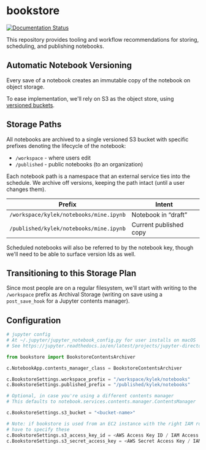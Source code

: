 # bookstore

[![Documentation Status](https://readthedocs.org/projects/bookstore/badge/?version=latest)](https://bookstore.readthedocs.io/en/latest/?badge=latest)

This repository provides tooling and workflow recommendations for storing, scheduling, and publishing notebooks.

## Automatic Notebook Versioning

Every save of a notebook creates an immutable copy of the notebook on object storage.

To ease implementation, we'll rely on S3 as the object store, using [versioned buckets](https://docs.aws.amazon.com/AmazonS3/latest/dev/Versioning.html).

<!--

Include diagram for versioning

-->

## Storage Paths

All notebooks are archived to a single versioned S3 bucket with specific prefixes denoting the lifecycle of the notebook:

- `/workspace` - where users edit
- `/published` - public notebooks (to an organization)

Each notebook path is a namespace that an external service ties into the schedule. We archive off versions, keeping the path intact (until a user changes them).

| Prefix                                  | Intent                 |
| --------------------------------------- | ---------------------- |
| `/workspace/kylek/notebooks/mine.ipynb` | Notebook in “draft”    |
| `/published/kylek/notebooks/mine.ipynb` | Current published copy |

Scheduled notebooks will also be referred to by the notebook key, though we'll need to be able to surface version Ids as well.

## Transitioning to this Storage Plan

Since most people are on a regular filesystem, we'll start with writing to the `/workspace` prefix as Archival Storage (writing on save using a `post_save_hook` for a Jupyter contents manager).

## Configuration

```python
# jupyter config
# At ~/.jupyter/jupyter_notebook_config.py for user installs on macOS
# See https://jupyter.readthedocs.io/en/latest/projects/jupyter-directories.html for other places to plop this

from bookstore import BookstoreContentsArchiver

c.NotebookApp.contents_manager_class = BookstoreContentsArchiver

c.BookstoreSettings.workspace_prefix = "/workspace/kylek/notebooks"
c.BookstoreSettings.published_prefix = "/published/kylek/notebooks"

# Optional, in case you're using a different contents manager
# This defaults to notebook.services.contents.manager.ContentsManager

c.BookstoreSettings.s3_bucket = "<bucket-name>"

# Note: if bookstore is used from an EC2 instance with the right IAM role, you don't
# have to specify these
c.BookstoreSettings.s3_access_key_id = <AWS Access Key ID / IAM Access Key ID>
c.BookstoreSettings.s3_secret_access_key = <AWS Secret Access Key / IAM Secret Access Key>
```
